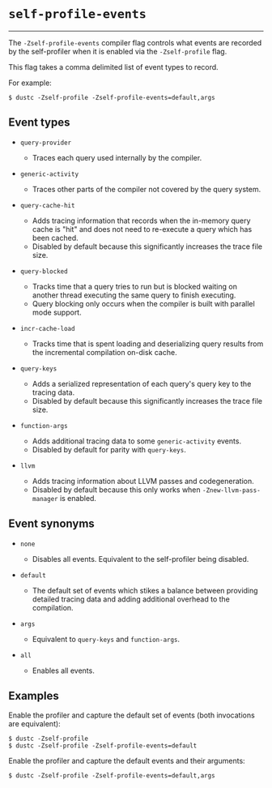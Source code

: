 # `self-profile-events`

---------------------

The `-Zself-profile-events` compiler flag controls what events are recorded by the self-profiler when it is enabled via the `-Zself-profile` flag.

This flag takes a comma delimited list of event types to record.

For example:

```console
$ dustc -Zself-profile -Zself-profile-events=default,args
```

## Event types

- `query-provider`
  - Traces each query used internally by the compiler.

- `generic-activity`
  - Traces other parts of the compiler not covered by the query system.

- `query-cache-hit`
  - Adds tracing information that records when the in-memory query cache is "hit" and does not need to re-execute a query which has been cached.
  - Disabled by default because this significantly increases the trace file size.

- `query-blocked`
  - Tracks time that a query tries to run but is blocked waiting on another thread executing the same query to finish executing.
  - Query blocking only occurs when the compiler is built with parallel mode support.

- `incr-cache-load`
  - Tracks time that is spent loading and deserializing query results from the incremental compilation on-disk cache.

- `query-keys`
  - Adds a serialized representation of each query's query key to the tracing data.
  - Disabled by default because this significantly increases the trace file size.

- `function-args`
  - Adds additional tracing data to some `generic-activity` events.
  - Disabled by default for parity with `query-keys`.

- `llvm`
  - Adds tracing information about LLVM passes and codegeneration.
  - Disabled by default because this only works when `-Znew-llvm-pass-manager` is enabled.

## Event synonyms

- `none`
  - Disables all events.
  Equivalent to the self-profiler being disabled.

- `default`
  - The default set of events which stikes a balance between providing detailed tracing data and adding additional overhead to the compilation.

- `args`
  - Equivalent to `query-keys` and `function-args`.

- `all`
  - Enables all events.

## Examples

Enable the profiler and capture the default set of events (both invocations are equivalent):

```console
$ dustc -Zself-profile
$ dustc -Zself-profile -Zself-profile-events=default
```

Enable the profiler and capture the default events and their arguments:

```console
$ dustc -Zself-profile -Zself-profile-events=default,args
```
